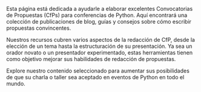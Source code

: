 Esta página está dedicada a ayudarle a elaborar excelentes Convocatorias de Propuestas (CfPs) para conferencias de Python. Aquí encontrará una colección de publicaciones de blog, guías y consejos sobre cómo escribir propuestas convincentes.

Nuestros recursos cubren varios aspectos de la redacción de CfP, desde la elección de un tema hasta la estructuración de su presentación. Ya sea un orador novato o un presentador experimentado, estas herramientas tienen como objetivo mejorar sus habilidades de redacción de propuestas.

Explore nuestro contenido seleccionado para aumentar sus posibilidades de que su charla o taller sea aceptado en eventos de Python en todo el mundo.
